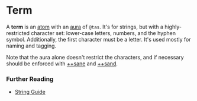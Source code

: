 # Term

A **term** is an [atom](/glossary/atom) with an [aura](/glossary/aura) of `@tas`. It's for strings, but with a highly-restricted character set: lower-case letters, numbers, and the hyphen symbol. Additionally, the first character must be a letter. It's used mostly for naming and tagging.

Note that the aura alone doesn't restrict the characters, and if necessary should be enforced with [++sane](/language/hoon/reference/stdlib/4b#sane) and [++sand](/language/hoon/reference/stdlib/4b#sand).

### Further Reading

- [String Guide](/language/hoon/guides/strings)
